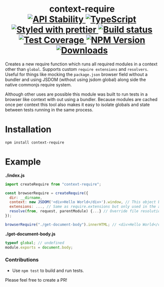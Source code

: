 <h1 align="center">
  <!-- Logo -->
  context-require
  <br/>

  <!-- Stability -->
  <a href="https://nodejs.org/api/documentation.html#documentation_stability_index">
    <img src="https://img.shields.io/badge/stability-stable-brightgreen.svg" alt="API Stability"/>
  </a>
  <!-- TypeScript -->
  <a href="http://typescriptlang.org">
    <img src="https://img.shields.io/badge/%3C%2F%3E-typescript-blue.svg" alt="TypeScript"/>
  </a>
  <!-- Prettier -->
  <a href="https://github.com/prettier/prettier">
    <img src="https://img.shields.io/badge/styled_with-prettier-ff69b4.svg" alt="Styled with prettier"/>
  </a>
  <!-- Travis build -->
  <a href="https://travis-ci.org/mlrawlings/context-require">
  <img src="https://img.shields.io/travis/mlrawlings/context-require.svg" alt="Build status"/>
  </a>
  <!-- Coveralls coverage -->
  <a href="https://coveralls.io/github/mlrawlings/context-require">
    <img src="https://img.shields.io/coveralls/mlrawlings/context-require.svg" alt="Test Coverage"/>
  </a>
  <!-- NPM version -->
  <a href="https://npmjs.org/package/context-require">
    <img src="https://img.shields.io/npm/v/context-require.svg" alt="NPM Version"/>
  </a>
  <!-- Downloads -->
  <a href="https://npmjs.org/package/context-require">
    <img src="https://img.shields.io/npm/dm/context-require.svg" alt="Downloads"/>
  </a>
</h1>

Creates a new require function which runs all required modules in a context other than `global`.
Supports custom `require extensions` and `resolvers`. Useful for things like mocking the `package.json`
browser field without a bundler and using JSDOM (without using jsdom global) along side the native
commonjs require system.

Although other uses are possible this module was built to run tests in a browser like context
with out using a bundler. Because modules are cached once per context this tool also makes it easy to
isolate globals and state between tests running in the same process.

# Installation

```console
npm install context-require
```

# Example

**./index.js**
```javascript
import createRequire from "context-require";

const browserRequire = createRequire({
  dir: __dirname,
  context: new JSDOM('<div>Hello World</div>').window, // This object becomes the context for any required files.
  extensions: ..., // Same as require.extensions but only used in the above context.
  resolve(from, request, parentModule) {...} // Override file resolution for this context.
});

browserRequire("./get-document-body").innerHTML; // <div>Hello World</div>
```

**./get-document-body.js**
```js
typeof global; // undefined
module.exports = document.body;
```

### Contributions

* Use `npm test` to build and run tests.

Please feel free to create a PR!
